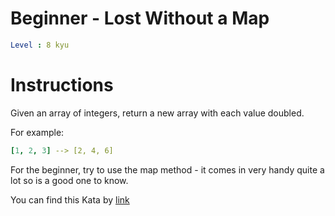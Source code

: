 # Beginner - Lost Without a Map

```yaml
Level : 8 kyu
```

# Instructions
Given an array of integers, return a new array with each value doubled.

For example:
```yaml
[1, 2, 3] --> [2, 4, 6]
```

For the beginner, try to use the map method - it comes in very handy quite a lot so is a good one to know.

You can find this Kata by [link](https://www.codewars.com/kata/57f781872e3d8ca2a000007e/train/scala)